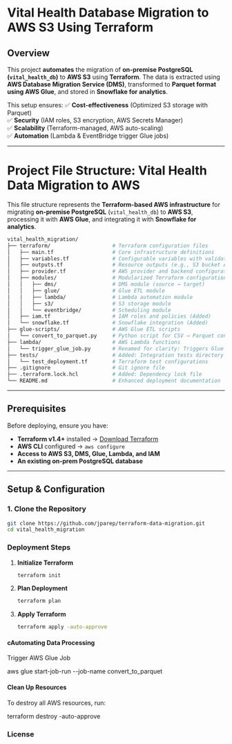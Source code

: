 # Vital Health Database Migration to AWS S3 Using Terraform

## Overview
This project **automates** the migration of **on-premise PostgreSQL (`vital_health_db`)** to **AWS S3** using **Terraform**. The data is extracted using **AWS Database Migration Service (DMS)**, transformed to **Parquet format using AWS Glue**, and stored in **Snowflake for analytics**.

This setup ensures:
✅ **Cost-effectiveness** (Optimized S3 storage with Parquet)  
✅ **Security** (IAM roles, S3 encryption, AWS Secrets Manager)  
✅ **Scalability** (Terraform-managed, AWS auto-scaling)  
✅ **Automation** (Lambda & EventBridge trigger Glue jobs)  

---

# Project File Structure: Vital Health Data Migration to AWS

This file structure represents the **Terraform-based AWS infrastructure** for migrating **on-premise PostgreSQL** (`vital_health_db`) to **AWS S3**, processing it with **AWS Glue**, and integrating it with **Snowflake for analytics**.

```bash
vital_health_migration/
├── terraform/                    # Terraform configuration files
│   ├── main.tf                   # Core infrastructure definitions
│   ├── variables.tf              # Configurable variables with validation
│   ├── outputs.tf                # Resource outputs (e.g., S3 bucket ARN)
│   ├── provider.tf               # AWS provider and backend configuration
│   ├── modules/                  # Modularized Terraform configurations
│   │   ├── dms/                  # DMS module (source → target)
│   │   ├── glue/                 # Glue ETL module
│   │   ├── lambda/               # Lambda automation module
│   │   ├── s3/                   # S3 storage module
│   │   └── eventbridge/          # Scheduling module
│   ├── iam.tf                    # IAM roles and policies (Added)
│   └── snowflake.tf              # Snowflake integration (Added)
├── glue-scripts/                 # AWS Glue ETL scripts
│   └── convert_to_parquet.py     # Python script for CSV → Parquet conversion
├── lambda/                       # AWS Lambda functions
│   └── trigger_glue_job.py       # Renamed for clarity: Triggers Glue jobs
├── tests/                        # Added: Integration tests directory
│   └── test_deployment.tf        # Terraform test configurations
├── .gitignore                    # Git ignore file
├── .terraform.lock.hcl           # Added: Dependency lock file
└── README.md                     # Enhanced deployment documentation
```

---

## Prerequisites
Before deploying, ensure you have:
- **Terraform v1.4+** installed → [Download Terraform](https://www.terraform.io/downloads)
- **AWS CLI** configured → `aws configure`
- **Access to AWS S3, DMS, Glue, Lambda, and IAM**
- **An existing on-prem PostgreSQL database**

---

## Setup & Configuration

### **1. Clone the Repository**
```sh
git clone https://github.com/jparep/terraform-data-migration.git
cd vital_health_migration
```

###  Deployment Steps

1. **Initialize Terraform**
    ```sh
    terraform init
    ```

2. **Plan Deployment**
    ```sh
    terraform plan
    ```

3. **Apply Terraform**
    ```sh
    terraform apply -auto-approve
    ```

#### cAutomating Data Processing
Trigger AWS Glue Job

aws glue start-job-run --job-name convert_to_parquet

#### Clean Up Resources

To destroy all AWS resources, run:

terraform destroy -auto-approve

### License